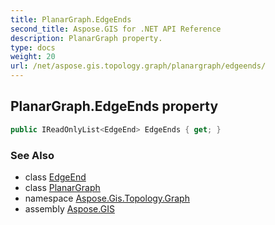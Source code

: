 ```yaml
---
title: PlanarGraph.EdgeEnds
second_title: Aspose.GIS for .NET API Reference
description: PlanarGraph property. 
type: docs
weight: 20
url: /net/aspose.gis.topology.graph/planargraph/edgeends/
---
```

## PlanarGraph.EdgeEnds property

```csharp
public IReadOnlyList<EdgeEnd> EdgeEnds { get; }
```

### See Also

* class [EdgeEnd](../../edgeend/)
* class [PlanarGraph](../)
* namespace [Aspose.Gis.Topology.Graph](../../planargraph/)
* assembly [Aspose.GIS](../../../)


